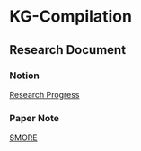 # KG-Compilation 
## Research Document
### Notion
[Research Progress](https://wobbly-robe-dbd.notion.site/f9e8ab8f75d64dfd99f7e323d58a8010?pvs=74)

### Paper Note
[SMORE](https://www.notion.so/SMORE-ac537c73d1aa4f34927f30ec8f74625a?pvs=4)
